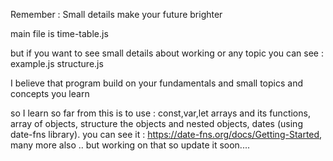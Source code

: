 Remember : Small details make your future brighter

main file is time-table.js

but if you want to see small details about working or any topic you can see : 
example.js
structure.js

I believe that program build on your fundamentals and small topics and concepts you learn

so I learn so far from this is to use : 
const,var,let
arrays and its functions,
array of objects,
structure the objects and nested objects,
dates (using date-fns library). you can see it : https://date-fns.org/docs/Getting-Started,
many more also .. 
but working on that so update it soon....

